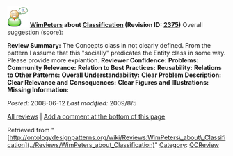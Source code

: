 [![](../images/thumb/2/29/Reviewer.png/48px-Reviewer.png)](../Image/Reviewer.png "Reviewer.png")
__[WimPeters](../User/WimPeters "User:WimPeters") about [Classification](../Submissions/Classification "Submissions:Classification") (Revision ID: [2375](../Submissions/Classification@oldid=2375 "http://ontologydesignpatterns.org/wiki/Submissions:Classification?oldid=2375"))__
Overall suggestion (score): 




 __Review Summary:__ The Concepts class in not clearly defined. From the pattern I assume that this "socially" predicates the Entity class in some way. Please provide more explantion.
__Reviewer Confidence:__ 
__Problems:__ 
__Community Relevance:__ 
__Relation to Best Practices:__ 
__Reusability:__ 
__Relations to Other Patterns:__ 
__Overall Understandability:__ 
__Clear Problem Description:__ 
__Clear Relevance and Consequences:__ 
__Clear Figures and Illustrations:__ 
__Missing Information:__ 

_Posted:_ 2008-06-12 _Last modified:_ 2009/8/5



[All reviews](../Reviews/Main "Reviews:Main") | [Add a comment at the bottom of this page](index.php@title=Odp%253AAdd_comment&target=../Reviews/WimPeters_about_Classification#New_comment "http://ontologydesignpatterns.org/wiki/index.php?title=Odp:Add_comment&target=Reviews:WimPeters_about_Classification#New_comment")


Retrieved from "[http://ontologydesignpatterns.org/wiki/Reviews:WimPeters\_about\_Classification](../Reviews/WimPeters_about_Classification)"
 [Category](http://ontologydesignpatterns.org/wiki/Special:Categories "Special:Categories"): [QCReview](../Category/QCReview "Category:QCReview")